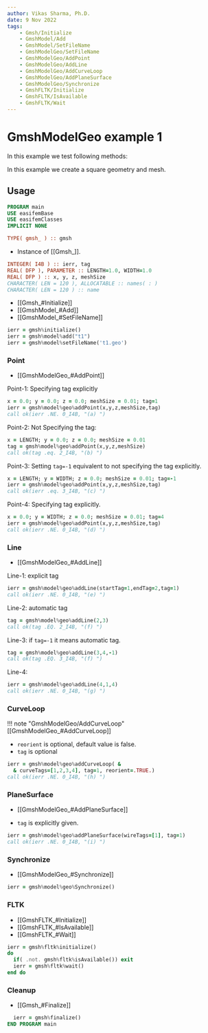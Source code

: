 ```yaml
---
author: Vikas Sharma, Ph.D.
date: 9 Nov 2022
tags:
    - Gmsh/Initialize
    - GmshModel/Add
    - GmshModel/SetFileName
    - GmshModelGeo/SetFileName
    - GmshModelGeo/AddPoint
    - GmshModelGeo/AddLine
    - GmshModelGeo/AddCurveLoop
    - GmshModelGeo/AddPlaneSurface
    - GmshModelGeo/Synchronize
    - GmshFLTK/Initialize
    - GmshFLTK/IsAvailable
    - GmshFLTK/Wait
---
```


# GmshModelGeo example 1

In this example we test following methods:

In this example we create a square geometry and mesh.

## Usage

```fortran
PROGRAM main
USE easifemBase
USE easifemClasses
IMPLICIT NONE
```

```fortran
TYPE( gmsh_ ) :: gmsh
```

- Instance of [[Gmsh_]].

```fortran
INTEGER( I4B ) :: ierr, tag
REAL( DFP ), PARAMETER :: LENGTH=1.0, WIDTH=1.0
REAL( DFP ) :: x, y, z, meshSize
CHARACTER( LEN = 120 ), ALLOCATABLE :: names( : )
CHARACTER( LEN = 120 ) :: name
```

- [[Gmsh_#Initialize]]
- [[GmshModel_#Add]]
- [[GmshModel_#SetFileName]]

```fortran
ierr = gmsh%initialize()
ierr = gmsh%model%add("t1")
ierr = gmsh%model%setFileName('t1.geo')
```

### Point

- [[GmshModelGeo_#AddPoint]]

Point-1: Specifying tag explicitly

```fortran
x = 0.0; y = 0.0; z = 0.0; meshSize = 0.01; tag=1
ierr = gmsh%model%geo%addPoint(x,y,z,meshSize,tag)
call ok(ierr .NE. 0_I4B, "(a) ")
```

Point-2: Not Specifying the tag:

```fortran
x = LENGTH; y = 0.0; z = 0.0; meshSize = 0.01
tag = gmsh%model%geo%addPoint(x,y,z,meshSize)
call ok(tag .eq. 2_I4B, "(b) ")
```

Point-3: Setting `tag=-1` equivalent to not specifying the tag explicitly.

```fortran
x = LENGTH; y = WIDTH; z = 0.0; meshSize = 0.01; tag=-1
ierr = gmsh%model%geo%addPoint(x,y,z,meshSize,tag)
call ok(ierr .eq. 3_I4B, "(c) ")
```

Point-4: Specifying tag explicitly.

```fortran
x = 0.0; y = WIDTH; z = 0.0; meshSize = 0.01; tag=4
ierr = gmsh%model%geo%addPoint(x,y,z,meshSize,tag)
call ok(ierr .NE. 0_I4B, "(d) ")
```

### Line

- [[GmshModelGeo_#AddLine]]

Line-1: explicit tag

```fortran
ierr = gmsh%model%geo%addLine(startTag=1,endTag=2,tag=1)
call ok(ierr .NE. 0_I4B, "(e) ")
```

Line-2: automatic tag

```fortran
tag = gmsh%model%geo%addLine(2,3)
call ok(tag .EQ. 2_I4B, "(f) ")
```

Line-3: if `tag=-1` it means automatic tag.

```fortran
tag = gmsh%model%geo%addLine(3,4,-1)
call ok(tag .EQ. 3_I4B, "(f) ")
```

Line-4:

```fortran
ierr = gmsh%model%geo%addLine(4,1,4)
call ok(ierr .NE. 0_I4B, "(g) ")
```

### CurveLoop

!!! note "GmshModelGeo/AddCurveLoop"
[[GmshModelGeo_#AddCurveLoop]]

- `reorient` is optional, default value is false.
- `tag` is optional

```fortran
ierr = gmsh%model%geo%addCurveLoop( &
  & curveTags=[1,2,3,4], tag=1, reorient=.TRUE.)
call ok(ierr .NE. 0_I4B, "(h) ")
```

### PlaneSurface

- [[GmshModelGeo_#AddPlaneSurface]]

- `tag` is explicitly given.

```fortran
ierr = gmsh%model%geo%addPlaneSurface(wireTags=[1], tag=1)
call ok(ierr .NE. 0_I4B, "(i) ")
```

### Synchronize

- [[GmshModelGeo_#Synchronize]]

```fortran
ierr = gmsh%model%geo%Synchronize()
```

### FLTK

- [[GmshFLTK_#Initialize]]
- [[GmshFLTK_#IsAvailable]]
- [[GmshFLTK_#Wait]]

```fortran
ierr = gmsh%fltk%initialize()
do
  if( .not. gmsh%fltk%isAvailable()) exit
  ierr = gmsh%fltk%wait()
end do
```

### Cleanup

- [[Gmsh_#Finalize]]

```fortran
  ierr = gmsh%finalize()
END PROGRAM main
```
